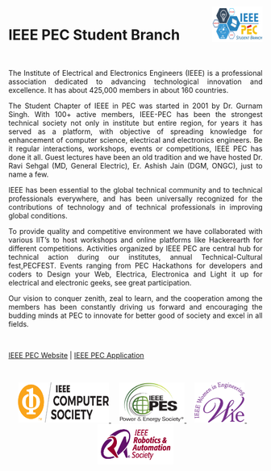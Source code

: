 <img src="images/ieee_logo.png" align="right" alt="Image" height="70" width="100" />

# IEEE PEC Student Branch

<br>

<div style="text-align: justify"> 

The Institute of Electrical and Electronics Engineers (IEEE) is a professional association dedicated to advancing technological innovation and excellence. It has about 425,000 members in about 160 countries.

The Student Chapter of IEEE in PEC was started in 2001 by Dr. Gurnam Singh. With 100+ active members, IEEE-PEC has been the strongest technical society not only in institute but entire region, for years it has served as a platform, with objective of spreading knowledge for enhancement of computer science, electrical and electronics engineers. Be it regular interactions, workshops, events or competitions, IEEE PEC has done it all. Guest lectures have been an old tradition and we have hosted Dr. Ravi Sehgal (MD, General Electric), Er. Ashish Jain (DGM, ONGC), just to name a few.

IEEE has been essential to the global technical community and to technical professionals everywhere, and has been universally recognized for the contributions of technology and of technical professionals in improving global conditions.

To provide quality and competitive environment we have collaborated with various IIT’s to host workshops and online platforms like Hackerearth for different competitions. Activities organized by IEEE PEC are central hub for technical action during our institutes, annual Technical-Cultural fest,PECFEST. Events ranging from PEC Hackathons for developers and coders to Design your Web, Electrica, Electronica and Light it up for electrical and electronic geeks, see great participation. 

Our vision to conquer zenith, zeal to learn, and the cooperation among the members has been constantly driving us forward and encouraging the budding minds at PEC to innovate for better good of society and excel in all fields.

</div>

<br>

[IEEE PEC Website](http://ieeepec.herokuapp.com/) | 
[IEEE PEC Application](https://play.google.com/store/apps/details?id=com.masky.ieeepecstudentdeadline) 

<br>


<p align="center">
  <a href="http://ieeepec.herokuapp.com/">
    <img src="images/ieee_cs.png" alt="Image" width="180" height="80">
  </a>
  &nbsp;
  &nbsp;
  <a href="http://ieeepec.herokuapp.com/">
    <img src="images/ieee_pes.png" alt="Image" width="130" height="80">
  </a>
  &nbsp;
  &nbsp;
  <a href="http://ieeepec.herokuapp.com/">
    <img src="images/ieee_wie.png" alt="Image" width="100" height="80">
  </a>
  &nbsp;
  &nbsp;
  <a href="http://ieeepec.herokuapp.com/">
    <img src="images/ieee_ras.png" alt="Image" width="150" height="80">
  </a>
</p>